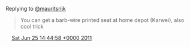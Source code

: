 Replying to [@mauritsrijk](https://twitter.com/mauritsrijk/status/84633026105049088)

> You can get a barb\-wire printed seat at home depot \(Karwei\), also cool trick

<img src="../../media/tweet.ico" width="12" /> [Sat Jun 25 14:44:58 +0000 2011](https://twitter.com/DromerDenker/status/84633187187302400)